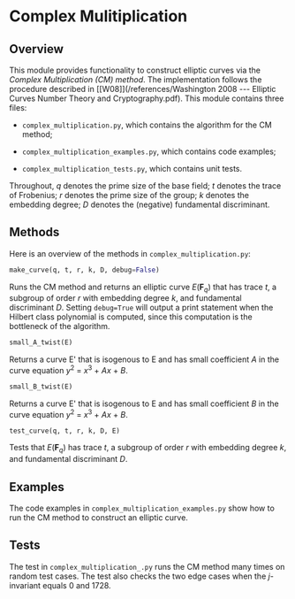 Complex Mulitiplication
=======================

Overview
--------

This module provides functionality to construct elliptic curves via the _Complex Multiplication (CM) method_. The implementation follows the procedure described in [\[W08\]](/references/Washington 2008 --- Elliptic Curves Number Theory and Cryptography.pdf). This module contains three files:

* `complex_multiplication.py`, which contains the algorithm for the CM method;

* `complex_multiplication_examples.py`, which contains code examples;

* `complex_multiplication_tests.py`, which contains unit tests.

Throughout,
_q_ denotes the prime size of the base field;
_t_ denotes the trace of Frobenius;
_r_ denotes the prime size of the group;
_k_ denotes the embedding degree;
_D_ denotes the (negative) fundamental discriminant.

Methods
-------

Here is an overview of the methods in `complex_multiplication.py`:

```python
make_curve(q, t, r, k, D, debug=False)
```

Runs the CM method and returns an elliptic curve _E_(**F**<sub>_q_</sub>) that has trace _t_, a subgroup of order _r_ with embedding degree _k_, and fundamental discriminant _D_. Setting `debug=True` will output a print statement when the Hilbert class polynomial is computed, since this computation is the bottleneck of the algorithm.

```python
small_A_twist(E)
```

Returns a curve E' that is isogenous to E and has small coefficient _A_ in the curve equation _y_<sup>2</sup> = _x_<sup>3</sup> + _Ax_ + _B_.

```python
small_B_twist(E)
```

Returns a curve E' that is isogenous to E and has small coefficient _B_ in the curve equation _y_<sup>2</sup> = _x_<sup>3</sup> + _Ax_ + _B_.

```python	
test_curve(q, t, r, k, D, E)
```

Tests that *E*(**F**<sub>_q_</sub>) has trace _t_, a subgroup of order _r_ with embedding degree _k_, and fundamental discriminant _D_.

Examples
--------

The code examples in `complex_multiplication_examples.py` show how to run the CM method to construct an elliptic curve.


Tests
-----

The test in `complex_multiplication_.py` runs the CM method many times on random test cases. The test also checks the two edge cases when the _j_-invariant equals 0 and 1728.